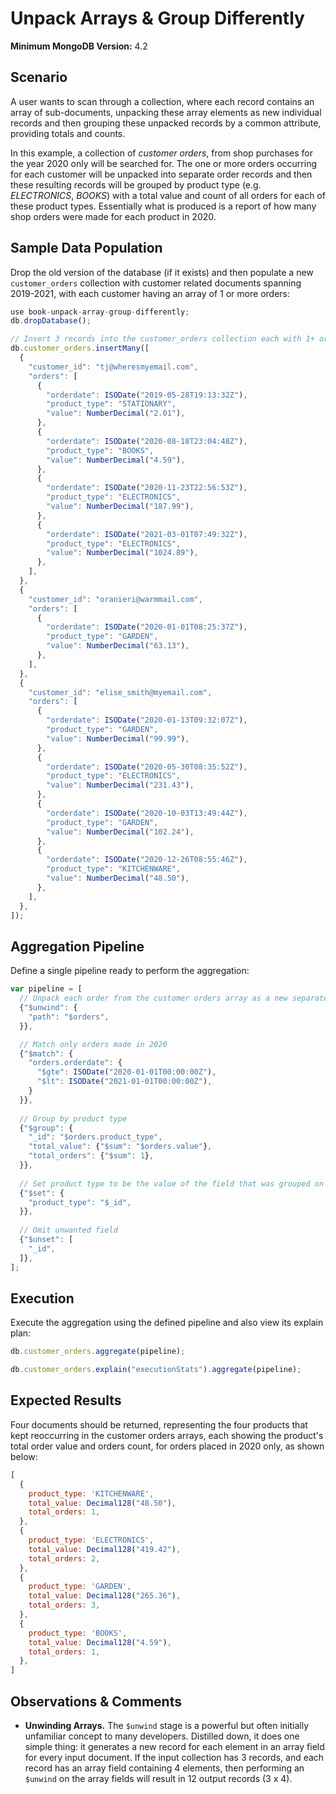 # Unpack Arrays & Group Differently

__Minimum MongoDB Version:__ 4.2


## Scenario

A user wants to scan through a collection, where each record contains an array of sub-documents, unpacking these array elements as new individual records and then grouping these unpacked records by a common attribute, providing totals and counts.

In this example, a collection of _customer orders_, from shop purchases for the year 2020 only will be searched for. The one or more orders occurring for each customer will be unpacked into separate order records and then these resulting records will be grouped by product type (e.g. _ELECTRONICS_, _BOOKS_) with a total value and count of all orders for each of these product types. Essentially what is produced is a report of how many shop orders were made for each product in 2020.


## Sample Data Population

Drop the old version of the database (if it exists) and then populate a new `customer_orders` collection with customer related documents spanning 2019-2021, with each customer having an array of 1 or more orders:

```javascript
use book-unpack-array-group-differently;
db.dropDatabase();

// Insert 3 records into the customer_orders collection each with 1+ orders
db.customer_orders.insertMany([
  {
    "customer_id": "tj@wheresmyemail.com",
    "orders": [
      {
        "orderdate": ISODate("2019-05-28T19:13:32Z"),
        "product_type": "STATIONARY",
        "value": NumberDecimal("2.01"),
      },
      {
        "orderdate": ISODate("2020-08-18T23:04:48Z"),
        "product_type": "BOOKS",
        "value": NumberDecimal("4.59"),
      },
      {
        "orderdate": ISODate("2020-11-23T22:56:53Z"),
        "product_type": "ELECTRONICS",
        "value": NumberDecimal("187.99"),
      },
      {
        "orderdate": ISODate("2021-03-01T07:49:32Z"),
        "product_type": "ELECTRONICS",
        "value": NumberDecimal("1024.89"),
      },
    ],
  },
  {
    "customer_id": "oranieri@warmmail.com",
    "orders": [
      {
        "orderdate": ISODate("2020-01-01T08:25:37Z"),
        "product_type": "GARDEN",
        "value": NumberDecimal("63.13"),
      },
    ],
  },
  {
    "customer_id": "elise_smith@myemail.com",
    "orders": [
      {
        "orderdate": ISODate("2020-01-13T09:32:07Z"),
        "product_type": "GARDEN",
        "value": NumberDecimal("99.99"),
      },
      {
        "orderdate": ISODate("2020-05-30T08:35:52Z"),
        "product_type": "ELECTRONICS",
        "value": NumberDecimal("231.43"),
      },
      {
        "orderdate": ISODate("2020-10-03T13:49:44Z"),
        "product_type": "GARDEN",
        "value": NumberDecimal("102.24"),
      },
      {
        "orderdate": ISODate("2020-12-26T08:55:46Z"),
        "product_type": "KITCHENWARE",
        "value": NumberDecimal("48.50"),
      },
    ],
  },
]);
```


## Aggregation Pipeline

Define a single pipeline ready to perform the aggregation:

```javascript
var pipeline = [
  // Unpack each order from the customer orders array as a new separate record
  {"$unwind": {
    "path": "$orders",
  }},

  // Match only orders made in 2020
  {"$match": {
    "orders.orderdate": {
      "$gte": ISODate("2020-01-01T00:00:00Z"),
      "$lt": ISODate("2021-01-01T00:00:00Z"),
    }
  }},
  
  // Group by product type
  {"$group": {
    "_id": "$orders.product_type",
    "total_value": {"$sum": "$orders.value"},
    "total_orders": {"$sum": 1},
  }},
  
  // Set product type to be the value of the field that was grouped on
  {"$set": {
    "product_type": "$_id",
  }},
  
  // Omit unwanted field
  {"$unset": [
    "_id",
  ]},   
];
```


## Execution

Execute the aggregation using the defined pipeline and also view its explain plan:

```javascript
db.customer_orders.aggregate(pipeline);
```

```javascript
db.customer_orders.explain("executionStats").aggregate(pipeline);
```


## Expected Results

Four documents should be returned, representing the four products that kept reoccurring in the customer orders arrays, each showing the product's total order value and orders count, for orders placed in 2020 only, as shown below:

```javascript
[
  {
    product_type: 'KITCHENWARE',
    total_value: Decimal128("48.50"),
    total_orders: 1,
  },
  {
    product_type: 'ELECTRONICS',
    total_value: Decimal128("419.42"),
    total_orders: 2,
  },
  {
    product_type: 'GARDEN',
    total_value: Decimal128("265.36"),
    total_orders: 3,
  },
  {
    product_type: 'BOOKS',
    total_value: Decimal128("4.59"),
    total_orders: 1,
  },
]
```


## Observations & Comments

 * __Unwinding Arrays.__ The `$unwind` stage is a powerful but often initially unfamiliar concept to many developers. Distilled down, it does one simple thing: it generates a new record for each element in an array field for every input document. If the input collection has 3 records, and each record has an array field containing 4 elements, then performing an `$unwind` on the array fields will result in 12 output records (3 x 4).

